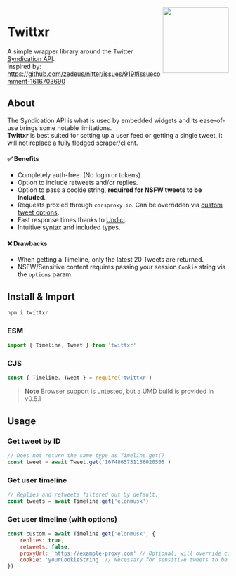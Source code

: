<img align="right" src="https://cdn.discordapp.com/attachments/966369739679080578/1137401149901779004/Twittxr.png" width="150px"/>

# Twittxr
A simple wrapper library around the Twitter [Syndication API](https://syndication.twitter.com/srv/timeline-profile/screen-name/elonmusk?showReplies=true).<br>
Inspired by: https://github.com/zedeus/nitter/issues/919#issuecomment-1616703690

## About
The Syndication API is what is used by embedded widgets and its ease-of-use brings some notable limitations.<br>
**Twittxr** is best suited for setting up a user feed or getting a single tweet, it will not replace a fully fledged scraper/client.

#### ✅  Benefits
- Completely auth-free. (No login or tokens)
- Option to include retweets and/or replies.
- Option to pass a cookie string, **required for NSFW tweets to be included**.
- Requests proxied through `corsproxy.io`. Can be overridden via [custom tweet options](#get-user-timeline).
- Fast response times thanks to [Undici](https://github.com/nodejs/undici).
- Intuitive syntax and included types.

#### ❌ Drawbacks
- When getting a Timeline, only the latest 20 Tweets are returned.
- NSFW/Sensitive content requires passing your session `Cookie` string via the `options` param.

## Install & Import
```bash
npm i twittxr
```

### ESM
```js
import { Timeline, Tweet } from 'twittxr'
```
### CJS
```js
const { Timeline, Tweet } = require('twittxr')
```

> **Note**
> Browser support is untested, but a UMD build is provided in v0.5.1

## Usage
### Get tweet by ID
```js
// Does not return the same type as Timeline.get()
const tweet = await Tweet.get('1674865731136020505')
```

### Get user timeline
```js
// Replies and retweets filtered out by default.
const tweets = await Timeline.get('elonmusk')
```

### Get user timeline (with options)
```js
const custom = await Timeline.get('elonmusk', {
    replies: true,
    retweets: false,
    proxyUrl: 'https://example-proxy.com' // Optional, will override corsproxy.io
    cookie: 'yourCookieString' // Necessary for sensitive tweets to be included.
})
```
